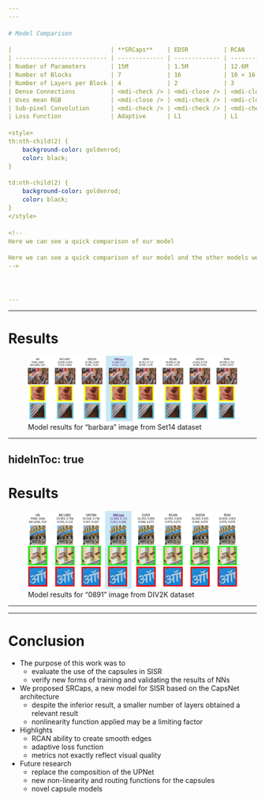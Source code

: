 ```yaml
---
---

# Model Comparison

|                            | **SRCaps**    | EDSR          | RCAN          | WDSR          | RDN           | SRCNN            |
| -------------------------- | ------------- | ------------- | ------------- | ------------- | ------------- | ---------------- |
| Number of Parameters       | 15M           | 1.5M          | 12.6M         | 4.8M          | 22.3M         | 20.1K            |
| Number of Blocks           | 7             | 16            | 10 × 16       | 16            | 16            | 1 (not residual) |
| Number of Layers per Block | 4             | 2             | 3             | 3             | 8             | 3                |
| Dense Connections          | <mdi-check /> | <mdi-close /> | <mdi-close /> | <mdi-close /> | <mdi-check /> | <mdi-close />    |
| Uses mean RGB              | <mdi-close /> | <mdi-check /> | <mdi-close /> | <mdi-check /> | <mdi-close /> | <mdi-close />    |
| Sub-pixel Convolution      | <mdi-check /> | <mdi-check /> | <mdi-check /> | <mdi-check /> | <mdi-check /> | <mdi-close />    |
| Loss Function              | Adaptive      | L1            | L1            | L1            | L1            | L1               |

<style>
th:nth-child(2) {
    background-color: goldenrod;
    color: black;
}

td:nth-child(2) {
    background-color: goldenrod;
    color: black;
}
</style>

<!--
Here we can see a quick comparison of our model

Here we can see a quick comparison of our model and the other models we used as a basis. Even though our model have few layers, it has a considerable amount of parameters. This happens due to the vectorial nature of the capsules. Also, our model is the only one that uses a different loss function, which is the adaptive loss function, and only our solution and RDN use dense connections.
-->



---
```

---

# Results

<figure
    class="absolute top-30 left-7 w-230"
    v-click
    >
    <img src="images/results/result_set14_barbara.png" />
    <figcaption class="text-center">Model results for “barbara” image from Set14 dataset</figcaption>
</figure>

<!--
Here we can see a visual comparison of the models' results

stripes in the tablecloth

smooth edges

Here we can see a visual comparison of the models' results. Even the models with the best results failed to be able to recreate the crossed stripes in the tablecloth. This is due to the fact that the stripes are too thin, and the models tend to create smooth edges, which is a characteristic of the RCAN model.
-->



---
hideInToc: true
---

# Results

<figure
    class="absolute top-30 left-7 w-230"
    >
    <img src="images/results/result_div2k_0891.png" />
    <figcaption class="text-center">Model results for “0891” image from DIV2K dataset</figcaption>
</figure>

<!--
In this other comparison, we can see that even though some models have better metrics, they fail to recreate subtle details of the image. For instance, the stroke width in the symbol above the letters, and also that is uniting different letters.
-->



---
---

# Conclusion

<v-clicks>

- The purpose of this work was to
  - evaluate the use of the capsules in SISR
  - verify new forms of training and validating the results of NNs
- We proposed SRCaps, a new model for SISR based on the CapsNet architecture
  - despite the inferior result, a smaller number of layers obtained a relevant result
  - nonlinearity function applied may be a limiting factor
- Highlights
  - RCAN ability to create smooth edges
  - adaptive loss function
  - metrics not exactly reflect visual quality
- Future research
  - replace the composition of the UPNet
  - new non-linearity and routing functions for the capsules
  - novel capsule models

</v-clicks>

<!--
capsules might be a concept worth applying for SISR

So, to conclude, the purpose of this work was to evaluate the use of the capsules in SISR, and to verify new forms of training and validating the results of NNs. We proposed SRCaps, a new model for SISR based on the CapsNet architecture. Despite the inferior result when compared to a few models, a smaller number of layers obtained a relevant result, which indicate that capsules might be a concept worth applying for SISR. We believe that the nonlinearity function applied may be a limiting factor, since it was designed with classification/segmentation in mind. We also highlight the RCAN ability to create smooth edges, the adaptive loss function, and that metrics not exactly reflect visual quality. For future research, we suggest to replace the composition of the UPNet, new non-linearity and routing functions for the capsules, and novel capsule models.
-->
